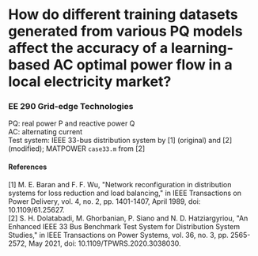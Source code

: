 # How do different training datasets generated from various PQ models affect the accuracy of a learning-based AC optimal power flow in a local electricity market?
### EE 290 Grid-edge Technologies
PQ: real power P and reactive power Q<br/>
AC: alternating current<br/>
Test system: IEEE 33-bus distribution system by [1] (original) and [2] (modified); MATPOWER `case33.m` from [2]
#### References
[1] M. E. Baran and F. F. Wu, "Network reconfiguration in distribution systems for loss reduction and load balancing," in IEEE Transactions on Power Delivery, vol. 4, no. 2, pp. 1401-1407, April 1989, doi: 10.1109/61.25627.<br/>
[2] S. H. Dolatabadi, M. Ghorbanian, P. Siano and N. D. Hatziargyriou, "An Enhanced IEEE 33 Bus Benchmark Test System for Distribution System Studies," in IEEE Transactions on Power Systems, vol. 36, no. 3, pp. 2565-2572, May 2021, doi: 10.1109/TPWRS.2020.3038030.
